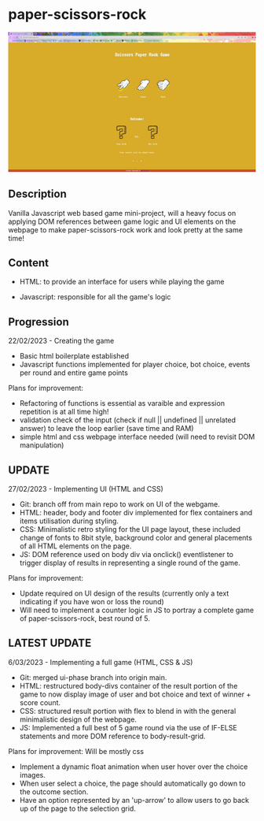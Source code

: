 # paper-scissors-rock
![Alt Text](https://github.com/mrteeson94/paper-scissors-rock/blob/main/demo.gif)

## Description 

Vanilla Javascript web based game mini-project, will a heavy focus on applying DOM references between game logic and UI elements on the webpage to make
paper-scissors-rock work and look pretty at the same time!

## Content

* HTML: to provide an interface for users while playing the game

* Javascript: responsible for all the game's logic

## Progression

22/02/2023 - Creating the game
* Basic html boilerplate established 
* Javascript functions implemented for player choice, bot choice, events per round and entire game points

Plans for improvement:
* Refactoring of functions is essential as varaible and expression repetition is at all time high!
* validation check of the input (check if null || undefined || unrelated answer) to leave the loop earlier (save time and RAM)
* simple html and css webpage interface needed (will need to revisit DOM manipulation)

## UPDATE 

27/02/2023 - Implementing UI (HTML and CSS)
* Git: branch off from main repo to work on UI of the webgame.
* HTML: header, body and footer div implemented for flex containers and items utilisation during styling.
* CSS: Minimalistic retro styling for the UI page layout, these included change of fonts to 8bit style, background color and general placements of all HTML elements on the page.
* JS: DOM reference used on body div via onclick() eventlistener to trigger display of results in representing a single round of the game.

Plans for improvement:
* Update required on UI design of the results (currently only a text indicating if you have won or loss the round)
* Will need to implement a counter logic in JS to portray a complete game of paper-scissors-rock, best round of 5.


## LATEST UPDATE

6/03/2023 - Implementing a full game (HTML, CSS & JS)
* Git: merged ui-phase branch into origin main.
* HTML: restructured body-divs container of the result portion of the game to now display image of user and bot choice and text of winner + score count.
* CSS: structured result portion with flex to blend in with the general minimalistic design of the webpage.
* JS: Implemented a full best of 5 game round via the use of IF-ELSE statements and more DOM reference to body-result-grid.

Plans for improvement: Will be mostly css
* Implement a dynamic float animation when user hover over the choice images.
* When user select a choice, the page should automatically go down to the outcome section.
* Have an option represented by an 'up-arrow' to allow users to go back up of the page to the selection grid.
